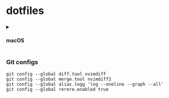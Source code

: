 # dotfiles

<details>
<summary><h4>macOS</h4></summary>

Tools:
- [Homebrew](https://github.com/Homebrew/brew)
- [WezTerm](https://github.com/wez/wezterm)
- [fish](https://github.com/fish-shell/fish-shell)
- [Neovim](https://github.com/neovim/neovim)
- [AeroSpace](https://github.com/nikitabobko/AeroSpace)
- [tmux](https://github.com/tmux/tmux)
- [uv](https://github.com/astral-sh/uv)
  - [Python LSP Server](https://github.com/python-lsp/python-lsp-server)
  - [Ruff](https://github.com/astral-sh/ruff)
  - [JupyterLab](https://github.com/jupyterlab/jupyterlab)
    - [jupyterlab-code-formatter](https://github.com/ryantam626/jupyterlab_code_formatter)
    - [jupyterlab-git](https://github.com/jupyterlab/jupyterlab-git)
    - [jupyterlab-vim](https://github.com/jupyterlab-contrib/jupyterlab-vim)
    - [jupyterlab-lsp](https://github.com/jupyter-lsp/jupyterlab-lsp)
- [miniconda](https://docs.anaconda.com/free/miniconda/)
- [tldr](https://github.com/tldr-pages/tldr)
 
Language servers:
- [ltex-ls](https://github.com/valentjn/ltex-ls)
- [lua-language-server](https://github.com/LuaLS/lua-language-server)
- [ccls](https://github.com/MaskRay/ccls)

<details>
<summary><h5>Hall of Fame</h5></summary>

Things I no longer use but that paved the way for the current setup.

- [Alacritty](https://github.com/alacritty/alacritty)
- [Amethyst](https://github.com/ianyh/Amethyst)
- [Oh My Bash](https://github.com/ohmybash/oh-my-bash)
- [pdm](https://github.com/pdm-project/pdm)
- [pipx](https://github.com/pypa/pipx)
- [Poetry](https://github.com/python-poetry/poetry)
- [pyenv](https://github.com/pyenv/pyenv)
- [python-lsp-ruff](https://github.com/python-lsp/python-lsp-ruff)

</details>

</details>

### Git configs

```
git config --global diff.tool nvimdiff
git config --global merge.tool nvimdiff2
git config --global alias.logg 'log --oneline --graph --all'
git config --global rerere.enabled true
```
